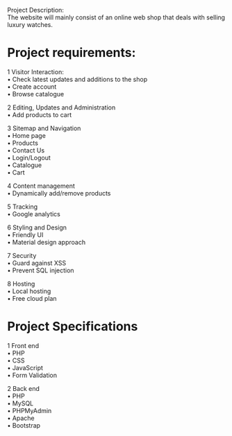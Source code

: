 Project Description:  
	The website will mainly consist of an online web shop that deals with selling luxury watches.  
	  
# Project requirements:  
  
1	Visitor Interaction:  
•	Check latest updates and additions to the shop  
•	Create account  
•	Browse catalogue  
  
2	Editing, Updates and Administration  
•	Add products to cart  
  
3	Sitemap and Navigation  
•	Home page  
•	Products  
•	Contact Us  
•	Login/Logout  
•	Catalogue  
•	Cart  
  
4	Content management  
•	Dynamically add/remove products  
  
5	Tracking  
•	Google analytics  
  
6	Styling and Design  
•	Friendly UI  
•	Material design approach  
  
7	Security  
•	Guard against XSS  
•	Prevent SQL injection  
  
8	Hosting  
•	Local hosting  
•	Free cloud plan  
  
  
  
  
# Project Specifications  
  
1	Front end  
•	PHP  
•	CSS  
•	JavaScript  
•	Form Validation  
  
2	Back end  
•	PHP  
•	MySQL  
•	PHPMyAdmin  
•	Apache  
•	Bootstrap  